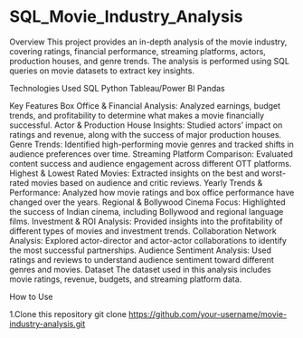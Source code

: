 # SQL_Movie_Industry_Analysis

Overview
This project provides an in-depth analysis of the movie industry, covering ratings, financial performance, streaming platforms, actors, production houses, and genre trends. The analysis is performed using SQL queries on movie datasets to extract key insights.



Technologies Used
SQL
Python
Tableau/Power BI
Pandas


Key Features
Box Office & Financial Analysis: Analyzed earnings, budget trends, and profitability to determine what makes a movie financially successful.
Actor & Production House Insights: Studied actors’ impact on ratings and revenue, along with the success of major production houses.
Genre Trends: Identified high-performing movie genres and tracked shifts in audience preferences over time.
Streaming Platform Comparison: Evaluated content success and audience engagement across different OTT platforms.
Highest & Lowest Rated Movies: Extracted insights on the best and worst-rated movies based on audience and critic reviews.
Yearly Trends & Performance: Analyzed how movie ratings and box office performance have changed over the years.
Regional & Bollywood Cinema Focus: Highlighted the success of Indian cinema, including Bollywood and regional language films.
Investment & ROI Analysis: Provided insights into the profitability of different types of movies and investment trends.
Collaboration Network Analysis: Explored actor-director and actor-actor collaborations to identify the most successful partnerships.
Audience Sentiment Analysis: Used ratings and reviews to understand audience sentiment toward different genres and movies.
Dataset
The dataset used in this analysis includes movie ratings, revenue, budgets, and streaming platform data.


How to Use

1.Clone this repository
git clone https://github.com/your-username/movie-industry-analysis.git
